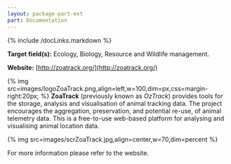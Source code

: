 ```yaml
---
layout: package-part-ext
part: Documentation
---
```

{% include /docLinks.markdown %}

**Target field(s):** Ecology, Biology, Resource and Wildlife management. 

**Website:** [http://zoatrack.org/](http://zoatrack.org/)

{% img src=images/logoZoaTrack.png,align=left,w=100,dim=px,css=margin-right:20px; %}
**ZoaTrack** (previously known as *OzTrack*) provides tools for the storage, analysis and visualisation of animal tracking data.
The project encourages the aggregation, preservation, and potential re-use, of animal telemetry data. This is a free-to-use web-based platform for analysing and visualising animal location data. 

{% img src=images/scrZoaTrack.jpg,align=center,w=70,dim=percent %}

For more information please refer to the website.
